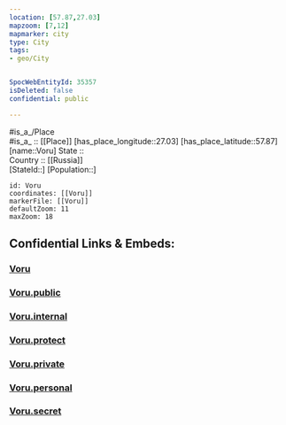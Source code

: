 ```yaml
---
location: [57.87,27.03] 
mapzoom: [7,12] 
mapmarker: city 
type: City
tags:
- geo/City


SpocWebEntityId: 35357
isDeleted: false
confidential: public

---
```

#is_a_/Place  
#is_a_ :: [[Place]] 
[has_place_longitude::27.03] 
[has_place_latitude::57.87] 
[name::Voru] 
State ::  
Country :: [[Russia]]  
[StateId::] 
[Population::] 



```leaflet
id: Voru
coordinates: [[Voru]] 
markerFile: [[Voru]] 
defaultZoom: 11 
maxZoom: 18
```


## Confidential Links & Embeds: 

### [Voru](/_Standards/Earth/Continent/Europe/Europe~North/Estonia/Counties~Estonia/Võru/City/Voru.md) 

### [Voru.public](/_public/Earth/Continent/Europe/Europe~North/Estonia/Counties~Estonia/Võru/City/Voru.public.md) 

### [Voru.internal](/_internal/Earth/Continent/Europe/Europe~North/Estonia/Counties~Estonia/Võru/City/Voru.internal.md) 

### [Voru.protect](/_protect/Earth/Continent/Europe/Europe~North/Estonia/Counties~Estonia/Võru/City/Voru.protect.md) 

### [Voru.private](/_private/Earth/Continent/Europe/Europe~North/Estonia/Counties~Estonia/Võru/City/Voru.private.md) 

### [Voru.personal](/_personal/Earth/Continent/Europe/Europe~North/Estonia/Counties~Estonia/Võru/City/Voru.personal.md) 

### [Voru.secret](/_secret/Earth/Continent/Europe/Europe~North/Estonia/Counties~Estonia/Võru/City/Voru.secret.md)

